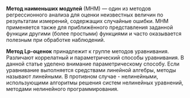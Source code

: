 

**Метод наименьших модулей** (МНМ) — один из методов регрессионного анализа для оценки неизвестных величин по результатам измерений, содержащих случайные ошибки. МНМ применяется также для приближённого представления заданной функции другими (более простыми) функциями и часто оказывается полезным при обработке наблюдений.

**Метод Lp-оценок** принадлежит к группе методов уравнивания. Различают коррелатный и параметрический способы уравнивания. В данной статье уделено внимание параметрическому способу. Если уравнивание выполняется средствами линейной алгебры, методы называют линейными. В противном случае - нелинейными, использующими алгоритмы решения систем нелинейных уравнений, методами нелинейного программирования.
